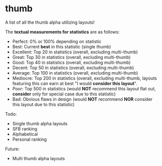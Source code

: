 # thumb
A list of all the thumb alpha utilizing layouts!

The **textual measurements for statistics** are as follows:
- Perfect: 0% or 100% depending on statistic
- Best: Current **best** in this statistic (single thumb)
- Excellent: Top 20 in statistics (overall, excluding multi-thumb)
- Great: Top 30 in statistics (overall, excluding multi-thumb)
- Good: Top 40 in statistics (overall, excluding multi-thumb)
- Decent: Top 50 in statistics (overall, excluding multi-thumb)
- Average: Top 100 in statistics (overall, excluding multi-thumb)
- Mediocre: Top 200 in statistics (overall, excluding multi-thumb, layouts featuring this can earn at best "I would **consider this layout**".
- Poor: Top 500 in statistics (would **NOT** recommend this layout flat out, **consider** only for special case due to this statistic)
- Bad: Obvious flaws in design (would **NOT** recommend **NOR** consider this layout due to this statistic)

Todo:
- Single thumb alpha layouts
- SFB ranking
- Alphabetical
- Personal ranking

Future:
- Multi thumb alpha layouts
